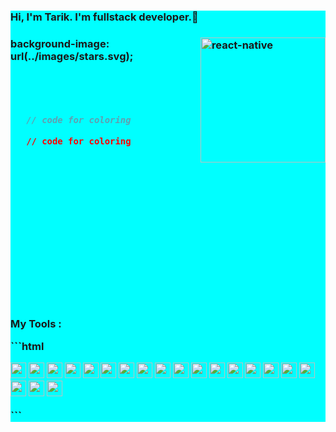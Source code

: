 <div style="background-color: aqua;">
<link rel="stylesheet" href="https://cdnjs.cloudflare.com/ajax/libs/animate.css/4.1.1/animate.min.css"/>
<h3 class="animate__animated animate__bounce">Hi, I'm Tarik. I'm fullstack developer.👋<h3/>

<img src="https://github.com/mrtarikozturk/mrtarikozturk/blob/master/animation_500_kd7ngokt.gif" alt="react-native" width="200" height="200" align="right" style="max-width:100%;">

background-image: url(../images/stars.svg);
<img src="https://camo.githubusercontent.com/ecdf091dc9f099a6db3e61242963a3a5412ae6a8/687474703a2f2f696d672e736869656c64732e696f2f62616467652f746563682d737461636b2d3036393066612e7376673f7374796c653d666c6174" alt="" data-canonical-src="http://img.shields.io/badge/tech-stack-0690fa.svg?style=flat" style="max-width:100%;">
```json
   
```
```html
   
```
```js
   // code for coloring
```
```css
   // code for coloring
```
<br/>
<br/>
<br/>
<br/>
<br/>
<br/>
<br/>
<br/>
<br/>
<br/>
<br/>
<br/>
<p>My Tools :<p/>
```html
<p align="bottom">
 <img src="https://github.com/mrtarikozturk/mrtarikozturk/blob/master/c%23.png" width="25" height="25" border: 5px solid #555>
<img src="https://github.com/mrtarikozturk/mrtarikozturk/blob/master/css3.png" width="25" height="25" border: 5px solid #555>
<img src="https://github.com/mrtarikozturk/mrtarikozturk/blob/master/dj.png" width="25" height="25" border: 5px solid #555>
<img src="https://github.com/mrtarikozturk/mrtarikozturk/blob/master/drive.png" width="25" height="25" border: 5px solid #555>
<img src="https://github.com/mrtarikozturk/mrtarikozturk/blob/master/es6.jpg" width="25" height="25" border: 5px solid #555>
<img src="https://github.com/mrtarikozturk/mrtarikozturk/blob/master/font.jpg" width="25" height="25">
<img src="https://github.com/mrtarikozturk/mrtarikozturk/blob/master/git.png" width="25" height="25">
<img src="https://github.com/mrtarikozturk/mrtarikozturk/blob/master/gmail.jpg" width="25" height="25">
<img src="https://github.com/mrtarikozturk/mrtarikozturk/blob/master/html.png" width="25" height="25">
<img src="https://github.com/mrtarikozturk/mrtarikozturk/blob/master/jira.jpg" width="25" height="25">
<img src="https://github.com/mrtarikozturk/mrtarikozturk/blob/master/mysql.png" width="25" height="25">
<img src="https://github.com/mrtarikozturk/mrtarikozturk/blob/master/node.png" width="25" height="25">
<img src="https://github.com/mrtarikozturk/mrtarikozturk/blob/master/postman.png" width="25" height="25">
<img src="https://github.com/mrtarikozturk/mrtarikozturk/blob/master/react.jpg" width="25" height="25">
<img src="https://github.com/mrtarikozturk/mrtarikozturk/blob/master/sgithub.png" width="25" height="25">
<img src="https://github.com/mrtarikozturk/mrtarikozturk/blob/master/sass.png" width="25" height="25">
<img src="https://github.com/mrtarikozturk/mrtarikozturk/blob/master/slack0.jpg" width="25" height="25">
<img src="https://github.com/mrtarikozturk/mrtarikozturk/blob/master/reactt.png" width="25" height="25">
<img src="https://github.com/mrtarikozturk/mrtarikozturk/blob/master/stackover.png" width="25" height="25">
<img src="https://github.com/mrtarikozturk/mrtarikozturk/blob/master/vs.png" width="25" height="25">
<p/>
```
<!--
**mrtarikozturk/mrtarikozturk** is a ✨ _special_ ✨ repository because its `README.md` (this file) appears on your GitHub profile.

Here are some ideas to get you started:

- 🔭 I’m currently working on ...
- 🌱 I’m currently learning ...
- 👯 I’m looking to collaborate on ...
- 🤔 I’m looking for help with ...
- 💬 Ask me about ...
- 📫 How to reach me: ...
- 😄 Pronouns: ...
- ⚡ Fun fact: ...
-->



</div>
